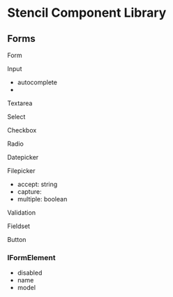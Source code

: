 # Stencil Component Library

## Forms

Form


Input

- autocomplete
-

Textarea

Select

Checkbox

Radio

Datepicker

Filepicker

- accept: string
- capture:
- multiple: boolean

Validation

Fieldset

Button


### IFormElement

- disabled
- name
- model
